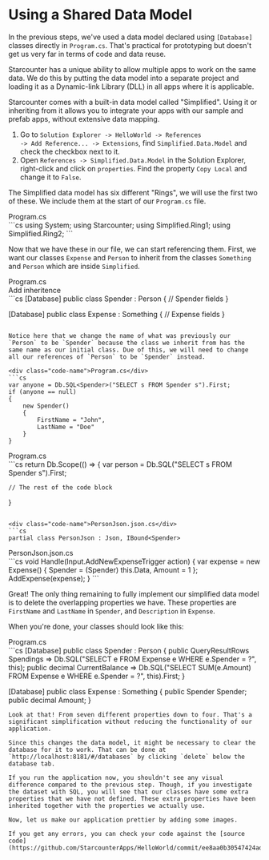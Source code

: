 # Using a Shared Data Model

In the previous steps, we've used a data model declared using `[Database]` classes directly in `Program.cs`. That's practical for prototyping but doesn't get us very far in terms of code and data reuse.

Starcounter has a unique ability to allow multiple apps to work on the same data. We do this by putting the data model into a separate project and loading it as a Dynamic-link Library (DLL) in all apps where it is applicable.

Starcounter comes with a built-in data model called "Simplified". Using it or inheriting from it allows you to integrate your apps with our sample and prefab apps, without extensive data mapping.

1. Go to <code>Solution Explorer -> HelloWorld -> References -> Add Reference... -> Extensions</code>, find <code>Simplified.Data.Model</code> and check the checkbox next to it.
2. Open `References -> Simplified.Data.Model` in the Solution Explorer, right-click and click on `properties`. Find the property `Copy Local` and change it to `False`.

The Simplified data model has six different "Rings", we will use the first two of these. We include them at the start of our `Program.cs` file.

<div class="code-name">Program.cs</div>
```cs
using System;
using Starcounter;
using Simplified.Ring1;
using Simplified.Ring2;
```

Now that we have these in our file, we can start referencing them. First, we want our classes `Expense` and `Person` to inherit from the classes `Something` and `Person` which are inside `Simplified`.

<div class="code-name">Program.cs</div><div class="code-name code-title">Add inheritence</div>
```cs
[Database]
public class Spender : Person
{
  // Spender fields
}

[Database]
public class Expense : Something
{
  // Expense fields
}
```

Notice here that we change the name of what was previously our `Person` to be `Spender` because the class we inherit from has the same name as our initial class. Due of this, we will need to change all our references of `Person` to be `Spender` instead.

<div class="code-name">Program.cs</div>
```cs
var anyone = Db.SQL<Spender>("SELECT s FROM Spender s").First;
if (anyone == null)
{
    new Spender()
    {
        FirstName = "John",
        LastName = "Doe"
    }
}
```

<div class="code-name">Program.cs</div>
```cs
return Db.Scope(() =>
{
    var person = Db.SQL<Spender>("SELECT s FROM Spender s").First;

    // The rest of the code block
}
```

<div class="code-name">PersonJson.json.cs</div>
```cs
partial class PersonJson : Json, IBound<Spender>
```

<div class="code-name">PersonJson.json.cs</div>
```cs
void Handle(Input.AddNewExpenseTrigger action)
{
  var expense = new Expense()
  {
      Spender = (Spender) this.Data,
      Amount = 1
  };
  AddExpense(expense);
}
```

Great! The only thing remaining to fully implement our simplified data model is to delete the overlapping properties we have. These properties are `FirstName` and `LastName` in `Spender`, and `Description` in `Expense`.

When you're done, your classes should look like this:

<div class="code-name">Program.cs</div>
```cs
[Database]
public class Spender : Person
{
    public QueryResultRows<Expense> Spendings => Db.SQL<Expense>("SELECT e FROM Expense e WHERE e.Spender = ?", this);
    public decimal CurrentBalance => Db.SQL<decimal>("SELECT SUM(e.Amount) FROM Expense e WHERE e.Spender = ?", this).First;
}

[Database]
public class Expense : Something
{
    public Spender Spender;
    public decimal Amount;
}
```
Look at that! From seven different properties down to four. That's a significant simplification without reducing the functionality of our application.

Since this changes the data model, it might be necessary to clear the database for it to work. That can be done at `http://localhost:8181/#/databases` by clicking `delete` below the database tab.

If you run the application now, you shouldn't see any visual difference compared to the previous step. Though, if you investigate the dataset with SQL, you will see that our classes have some extra properties that we have not defined. These extra properties have been inherited together with the properties we actually use.

Now, let us make our application prettier by adding some images.

If you get any errors, you can check your code against the [source code](https://github.com/StarcounterApps/HelloWorld/commit/ee8aa0b30547424ad3e210b9977ff61f5f76b5f2).
